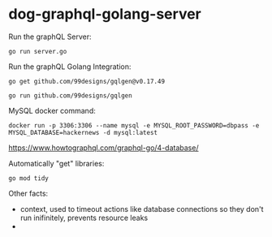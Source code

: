 # dog-graphql-golang-server


Run the graphQL Server:

`go run server.go`

Run the graphQL Golang Integration:

`go get github.com/99designs/gqlgen@v0.17.49`

`go run github.com/99designs/gqlgen`


MySQL docker command:

`docker run -p 3306:3306 --name mysql -e MYSQL_ROOT_PASSWORD=dbpass -e MYSQL_DATABASE=hackernews -d mysql:latest`

https://www.howtographql.com/graphql-go/4-database/

Automatically "get" libraries: 

` go mod tidy `


Other facts:
* context, used to timeout actions like database connections so they don't run inifinitely, prevents resource leaks
* 
